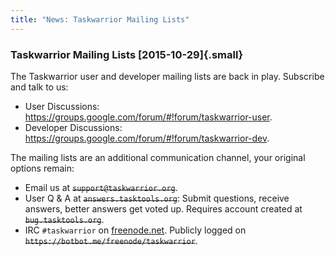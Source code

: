 ```yaml
---
title: "News: Taskwarrior Mailing Lists"
---
```


### Taskwarrior Mailing Lists [2015-10-29]{.small}

The Taskwarrior user and developer mailing lists are back in play. Subscribe and
talk to us:

-   User Discussions:
    <https://groups.google.com/forum/#!forum/taskwarrior-user>.
-   Developer Discussions:
    <https://groups.google.com/forum/#!forum/taskwarrior-dev>.

The mailing lists are an additional communication channel, your original options
remain:

-   Email us at ~~`support@taskwarrior.org`~~.
-   User Q & A at ~~`answers.tasktools.org`~~: Submit questions, receive
    answers, better answers get voted up. Requires account created at
    ~~`bug.tasktools.org`~~.
-   IRC `#taskwarrior` on [freenode.net](https://freenode.net/). Publicly logged
    on ~~`https://botbot.me/freenode/taskwarrior`~~.
